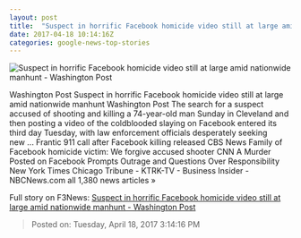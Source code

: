 ```yaml
---
layout: post
title:  "Suspect in horrific Facebook homicide video still at large amid nationwide manhunt - Washington Post"
date: 2017-04-18 10:14:16Z
categories: google-news-top-stories
---
```


![Suspect in horrific Facebook homicide video still at large amid nationwide manhunt - Washington Post](https://images.washingtonpost.com/?url=http://img.washingtonpost.com/news/post-nation/wp-content/uploads/sites/23/2017/04/stephens.png&w=1484&op=resize&opt=1&filter=antialias)

Washington Post Suspect in horrific Facebook homicide video still at large amid nationwide manhunt Washington Post The search for a suspect accused of shooting and killing a 74-year-old man Sunday in Cleveland and then posting a video of the coldblooded slaying on Facebook entered its third day Tuesday, with law enforcement officials desperately seeking new ... Frantic 911 call after Facebook killing released CBS News Family of Facebook homicide victim: We forgive accused shooter CNN A Murder Posted on Facebook Prompts Outrage and Questions Over Responsibility New York Times Chicago Tribune - KTRK-TV - Business Insider - NBCNews.com all 1,380 news articles »


Full story on F3News: [Suspect in horrific Facebook homicide video still at large amid nationwide manhunt - Washington Post](http://www.f3nws.com/n/EFKDtB)

> Posted on: Tuesday, April 18, 2017 3:14:16 PM
